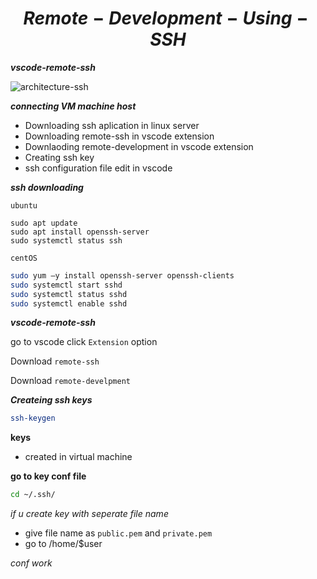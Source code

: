 # $$Remote-Development-Using-SSH$$

**_vscode-remote-ssh_**

![architecture-ssh](https://user-images.githubusercontent.com/88568938/204095826-8c030a76-049e-4cd8-bb69-fa4c4664da53.png)

**_connecting VM machine host_**

- Downloading ssh aplication in linux server
- Downloading remote-ssh in vscode extension
- Downlaoding remote-development in vscode extension
- Creating ssh key
- ssh configuration file edit in vscode

**_ssh downloading_**

`ubuntu`

```
sudo apt update
sudo apt install openssh-server
sudo systemctl status ssh
```

`centOS`

```bash
sudo yum –y install openssh-server openssh-clients
sudo systemctl start sshd
sudo systemctl status sshd
sudo systemctl enable sshd
```

**_vscode-remote-ssh_**

go to vscode click `Extension` option

Download `remote-ssh`

Download `remote-develpment`

**_Createing ssh keys_**

```bash
ssh-keygen
```

**keys**

- created in virtual machine

**go to key conf file**

```bash
cd ~/.ssh/
```

_if u create key with seperate file name_

- give file name as `public.pem` and `private.pem`
- go to /home/$user

_*conf work*_
